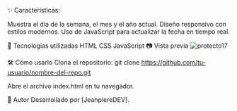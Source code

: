 ✨ Características:

Muestra el día de la semana, el mes y el año actual.
Diseño responsivo con estilos modernos.
Uso de JavaScript para actualizar la fecha en tiempo real.

🚀 Tecnologías utilizadas
HTML
CSS
JavaScript
📷 Vista previa
![protecto17](https://github.com/user-attachments/assets/75b1dd86-e0b0-4c52-aaeb-330799fab2c2)


🛠️ Cómo usarlo
Clona el repositorio:
git clone https://github.com/tu-usuario/nombre-del-repo.git

Abre el archivo index.html en tu navegador.

📌 Autor
Desarrollado por [JeanpiereDEV].
